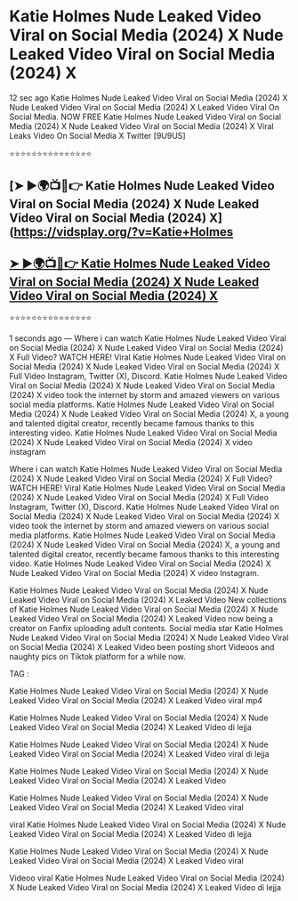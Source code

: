 ﻿# Katie Holmes Nude Leaked Video Viral on Social Media (2024) X Nude Leaked Video Viral on Social Media (2024) X



12 sec ago Katie Holmes Nude Leaked Video Viral on Social Media (2024) X Nude Leaked Video Viral on Social Media (2024) X Leaked Video Viral On Social Media. NOW FREE Katie Holmes Nude Leaked Video Viral on Social Media (2024) X Nude Leaked Video Viral on Social Media (2024) X Viral Leaks Video On Social Media X Twitter [9U9US]

⭐⭐⭐⭐⭐⭐⭐⭐⭐⭐⭐⭐⭐⭐⭐

## [➤ ►🌍📺📱👉 Katie Holmes Nude Leaked Video Viral on Social Media (2024) X Nude Leaked Video Viral on Social Media (2024) X](https://vidsplay.org/?v=Katie+Holmes

## [➤ ►🌍📺📱👉 Katie Holmes Nude Leaked Video Viral on Social Media (2024) X Nude Leaked Video Viral on Social Media (2024) X](https://vidsplay.org/?v=Katie+Holmes)


⭐⭐⭐⭐⭐⭐⭐⭐⭐⭐⭐⭐⭐⭐⭐



1 seconds ago — Where i can watch Katie Holmes Nude Leaked Video Viral on Social Media (2024) X Nude Leaked Video Viral on Social Media (2024) X Full Video? WATCH HERE! Viral Katie Holmes Nude Leaked Video Viral on Social Media (2024) X Nude Leaked Video Viral on Social Media (2024) X Full Video Instagram, Twitter (X), Discord. Katie Holmes Nude Leaked Video Viral on Social Media (2024) X Nude Leaked Video Viral on Social Media (2024) X video took the internet by storm and amazed viewers on various social media platforms. Katie Holmes Nude Leaked Video Viral on Social Media (2024) X Nude Leaked Video Viral on Social Media (2024) X, a young and talented digital creator, recently became famous thanks to this interesting video. Katie Holmes Nude Leaked Video Viral on Social Media (2024) X Nude Leaked Video Viral on Social Media (2024) X video instagram

Where i can watch Katie Holmes Nude Leaked Video Viral on Social Media (2024) X Nude Leaked Video Viral on Social Media (2024) X Full Video? WATCH HERE! Viral Katie Holmes Nude Leaked Video Viral on Social Media (2024) X Nude Leaked Video Viral on Social Media (2024) X Full Video Instagram, Twitter (X), Discord. Katie Holmes Nude Leaked Video Viral on Social Media (2024) X Nude Leaked Video Viral on Social Media (2024) X video took the internet by storm and amazed viewers on various social media platforms. Katie Holmes Nude Leaked Video Viral on Social Media (2024) X Nude Leaked Video Viral on Social Media (2024) X, a young and talented digital creator, recently became famous thanks to this interesting video. Katie Holmes Nude Leaked Video Viral on Social Media (2024) X Nude Leaked Video Viral on Social Media (2024) X video Instagram.

Katie Holmes Nude Leaked Video Viral on Social Media (2024) X Nude Leaked Video Viral on Social Media (2024) X Leaked Video New collections of Katie Holmes Nude Leaked Video Viral on Social Media (2024) X Nude Leaked Video Viral on Social Media (2024) X Leaked Video now being a creator on Fanfix uploading adult contents. Social media star Katie Holmes Nude Leaked Video Viral on Social Media (2024) X Nude Leaked Video Viral on Social Media (2024) X Leaked Video been posting short Videoos and naughty pics on Tiktok platform for a while now.

TAG :

 

Katie Holmes Nude Leaked Video Viral on Social Media (2024) X Nude Leaked Video Viral on Social Media (2024) X Leaked Video viral mp4

 

Katie Holmes Nude Leaked Video Viral on Social Media (2024) X Nude Leaked Video Viral on Social Media (2024) X Leaked Video di lejja

 

Katie Holmes Nude Leaked Video Viral on Social Media (2024) X Nude Leaked Video Viral on Social Media (2024) X Leaked Video viral di lejja

 

Katie Holmes Nude Leaked Video Viral on Social Media (2024) X Nude Leaked Video Viral on Social Media (2024) X Leaked Video

 

Katie Holmes Nude Leaked Video Viral on Social Media (2024) X Nude Leaked Video Viral on Social Media (2024) X Leaked Video viral

 

viral Katie Holmes Nude Leaked Video Viral on Social Media (2024) X Nude Leaked Video Viral on Social Media (2024) X Leaked Video di lejja

 

Katie Holmes Nude Leaked Video Viral on Social Media (2024) X Nude Leaked Video Viral on Social Media (2024) X Leaked Video viral

 

Videoo viral Katie Holmes Nude Leaked Video Viral on Social Media (2024) X Nude Leaked Video Viral on Social Media (2024) X Leaked Video di lejja